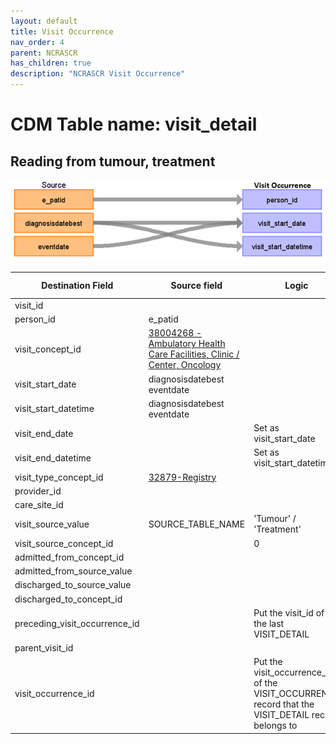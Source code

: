 ```yaml
---
layout: default
title: Visit Occurrence
nav_order: 4
parent: NCRASCR
has_children: true
description: "NCRASCR Visit Occurrence"
---
```


# CDM Table name: visit_detail

## Reading from tumour, treatment

![](images/ncrascr_visit_occurrence.png)

| Destination Field | Source field | Logic | Comment field | 
| --- | --- | --- | --- |
| visit_id | | | Autogenerate| 
| person_id | e_patid |  |  | 
| visit_concept_id | [38004268 - Ambulatory Health Care Facilities, Clinic / Center, Oncology](https://athena.ohdsi.org/search-terms/terms/38004268) | | | 
| visit_start_date | diagnosisdatebest<br>eventdate | | |
| visit_start_datetime | diagnosisdatebest<br>eventdate |  |
| visit_end_date | | Set as visit_start_date | 
| visit_end_datetime | | Set as visit_start_datetime |
| visit_type_concept_id | [32879-Registry](https://athena.ohdsi.org/search-terms/terms/32879) | |
| provider_id | | |
| care_site_id | | |
| visit_source_value | SOURCE_TABLE_NAME | 'Tumour' / 'Treatment' | 
| visit_source_concept_id | | 0 | 
| admitted_from_concept_id | | |
| admitted_from_source_value | | | 
| discharged_to_source_value | | | 
| discharged_to_concept_id | | | 
| preceding_visit_occurrence_id | | Put the visit_id of the last VISIT_DETAIL | 
| parent_visit_id | | |
| visit_occurrence_id | | Put the visit_occurrence_id of the VISIT_OCCURRENCE record that the VISIT_DETAIL record belongs to | 

 			

